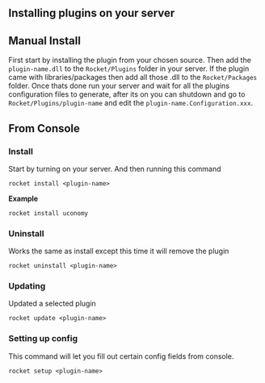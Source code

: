 ## Installing plugins on your server

## Manual Install

First start by installing the plugin from your chosen source. Then add the `plugin-name.dll` to the `Rocket/Plugins` folder in your server. If the plugin came with libraries/packages then add all those .dll to the `Rocket/Packages` folder. Once thats done run your server and wait for all the plugins configuration files to generate, after its on you can shutdown and go to `Rocket/Plugins/plugin-name` and edit the `plugin-name.Configuration.xxx`.

## From Console

### Install
Start by turning on your server. And then running this command
```
rocket install <plugin-name>
```

**Example**
```
rocket install uconomy
```

### Uninstall
Works the same as install except this time it will remove the plugin

```
rocket uninstall <plugin-name>
```

### Updating
Updated a selected plugin

```
rocket update <plugin-name>
```

### Setting up config
This command will let you fill out certain config fields from console.
```
rocket setup <plugin-name>
```